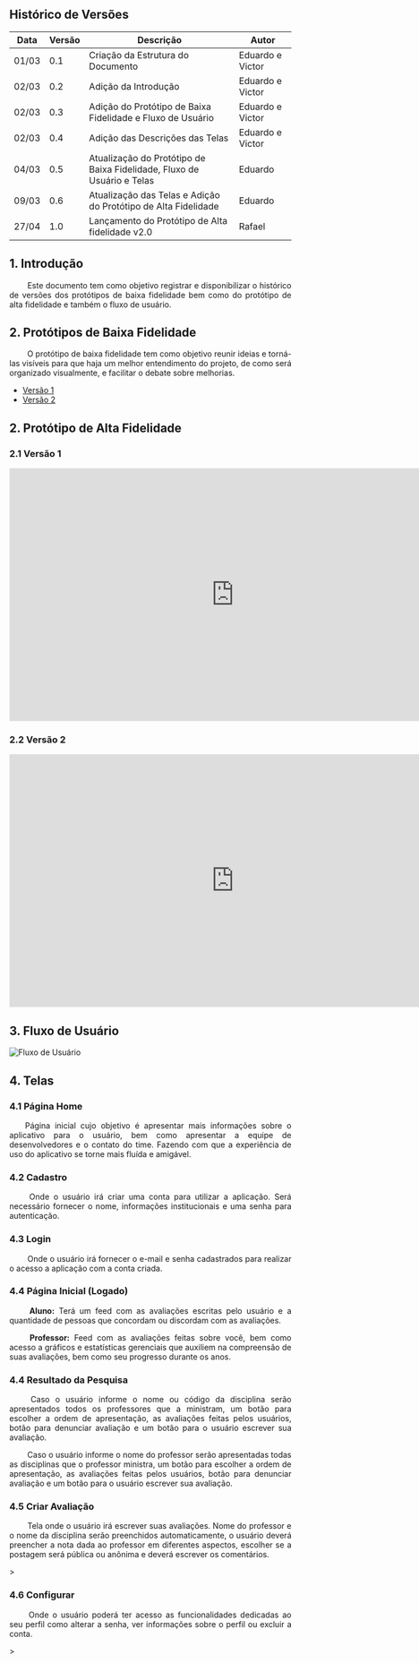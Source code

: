 ## Histórico de Versões

Data|Versão|Descrição|Autor
-|-|-|-
01/03|0.1|Criação da Estrutura do Documento|Eduardo e Victor|
02/03|0.2|Adição da Introdução|Eduardo e Victor|
02/03|0.3|Adição do Protótipo de Baixa Fidelidade e Fluxo de Usuário|Eduardo e Victor|
02/03|0.4|Adição das Descrições das Telas|Eduardo e Victor|
04/03|0.5|Atualização do Protótipo de Baixa Fidelidade, Fluxo de Usuário e Telas|Eduardo|
09/03|0.6|Atualização das Telas e Adição do Protótipo de Alta Fidelidade|Eduardo|
27/04|1.0|Lançamento do Protótipo de Alta fidelidade v2.0| Rafael|



## 1. <a name="1">Introdução</a>

 <p align = "justify"> &emsp;&emsp; Este documento tem como objetivo registrar e disponibilizar o histórico de versões dos protótipos de baixa fidelidade bem como do protótipo de alta fidelidade e também o fluxo de usuário.</p>

## 2. <a name="2">Protótipos de Baixa Fidelidade</a>

 <p align = "justify"> &emsp;&emsp; O protótipo de baixa fidelidade tem como objetivo reunir ideias e torná-las visíveis para que haja um melhor entendimento do projeto, de como será organizado visualmente, e facilitar o debate sobre melhorias.</p>

 - [Versão 1](https://github.com/fga-eps-mds/2020.2-Anunbis/issues/39#issuecomment-787580528)
 - [Versão 2](https://github.com/fga-eps-mds/2020.2-Anunbis/issues/39#issuecomment-790673259)

## 2. <a name="2">Protótipo de Alta Fidelidade</a>

### 2.1 <a name="2.1">Versão 1</a>


<iframe style="border: 1px solid rgba(0, 0, 0, 0.1);" width="800" height="450" src="https://www.figma.com/embed?embed_host=share&url=https%3A%2F%2Fwww.figma.com%2Ffile%2FNqHjyO26dyCtuC8vnqjSwr%2FPrototipo-Alta-Fidelidade%3Fnode-id%3D60%253A201" allowfullscreen></iframe>

### 2.2 <a name="2.2">Versão 2</a>
<iframe style="border: 1px solid rgba(0, 0, 0, 0.1);" width="800" height="450" src="https://www.figma.com/embed?embed_host=share&url=https%3A%2F%2Fwww.figma.com%2Ffile%2FNqHjyO26dyCtuC8vnqjSwr%2FPrototipo-Alta-Fidelidade%3Fnode-id%3D1187%253A3014" allowfullscreen></iframe>

## 3. <a name="3">Fluxo de Usuário</a>

![Fluxo de Usuário](/2020.2-Anunbis/images/fluxoDeUsuario.jpg)

## 4. <a name="4">Telas</a>

### 4.1 <a name="4.1">Página Home</a>
<p align = "justify"> &emsp;&emsp;Página inicial cujo objetivo é apresentar mais informações sobre o aplicativo para o usuário, bem como apresentar a equipe de desenvolvedores e o contato do time. Fazendo com que a experiência de uso do aplicativo se torne mais fluída e amigável. </p>

### 4.2 <a name="4.2">Cadastro</a>

 <p align = "justify"> &emsp;&emsp; Onde o usuário irá criar uma conta para utilizar a aplicação. Será necessário fornecer o nome, informações institucionais e uma senha para autenticação.</p>

### 4.3 <a name="4.3">Login</a>

 <p align = "justify"> &emsp;&emsp; Onde o usuário irá fornecer o e-mail e senha cadastrados para realizar o acesso a aplicação com a conta criada.</p>

### 4.4 <a name="4.4">Página Inicial (Logado)</a>

 <p align = "justify"> &emsp;&emsp; <b>Aluno:</b> Terá um feed com as avaliações escritas pelo usuário e a quantidade de pessoas que concordam ou discordam com as avaliações.</p>

 <p align = "justify"> &emsp;&emsp; <b>Professor:</b>  Feed com as avaliações feitas sobre você, bem como acesso a gráficos e estatísticas gerenciais que auxiliem na compreensão de suas avaliações, bem como seu progresso durante os anos.</p>

### 4.4 <a name="4.4">Resultado da Pesquisa</a>

 <p align = "justify"> &emsp;&emsp; Caso o usuário informe o nome ou código da disciplina serão apresentados todos os professores que a ministram, um botão para escolher a ordem de apresentação, as avaliações feitas pelos usuários, botão para denunciar avaliação e um botão para o usuário escrever sua avaliação.  </p>
 <p align = "justify"> &emsp;&emsp; Caso o usuário informe o nome do professor serão apresentadas todas as disciplinas que o professor ministra, um botão para escolher a ordem de apresentação, as avaliações feitas pelos usuários, botão para denunciar avaliação e um botão para o usuário escrever sua avaliação.  </p>

### 4.5 <a name="4.5">Criar Avaliação</a>

 <p align = "justify"> &emsp;&emsp; Tela onde o usuário irá escrever suas avaliações. Nome do professor e o nome da disciplina serão preenchidos automaticamente, o usuário deverá preencher a nota dada ao professor em diferentes aspectos, escolher se a postagem será pública ou anônima e deverá escrever os comentários.  </p>>

### 4.6 <a name="4.6">Configurar</a>

 <p align = "justify"> &emsp;&emsp; Onde o usuário poderá ter acesso as funcionalidades dedicadas ao seu perfil como alterar a senha, ver informações sobre o perfil ou excluir a conta.  </p>>
